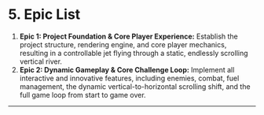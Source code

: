 # 5. Epic List

1.  **Epic 1: Project Foundation & Core Player Experience:** Establish the project structure, rendering engine, and core player mechanics, resulting in a controllable jet flying through a static, endlessly scrolling vertical river.
2.  **Epic 2: Dynamic Gameplay & Core Challenge Loop:** Implement all interactive and innovative features, including enemies, combat, fuel management, the dynamic vertical-to-horizontal scrolling shift, and the full game loop from start to game over.

---
